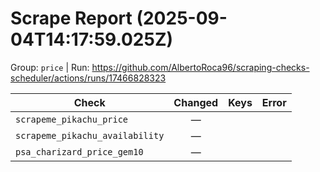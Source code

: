 # Scrape Report (2025-09-04T14:17:59.025Z)

Group: `price`  |  Run: https://github.com/AlbertoRoca96/scraping-checks-scheduler/actions/runs/17466828323

| Check | Changed | Keys | Error |
|---|:---:|:--|:--|
| `scrapeme_pikachu_price` | — |  |  |
| `scrapeme_pikachu_availability` | — |  |  |
| `psa_charizard_price_gem10` | — |  |  |
